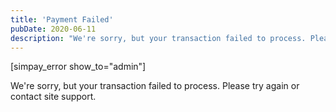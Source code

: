 ```yaml
---
title: 'Payment Failed'
pubDate: 2020-06-11
description: "We're sorry, but your transaction failed to process. Please try again or contact site support."
---
```


\[simpay_error show_to="admin"\]

We're sorry, but your transaction failed to process. Please try again or contact site support.
